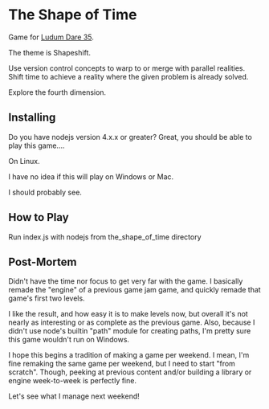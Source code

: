 # The Shape of Time

Game for [Ludum Dare 35](https://twitter.com/ludumdare/status/721141090993049600).

The theme is Shapeshift.

Use version control concepts to warp to or merge with parallel realities. Shift
time to achieve a reality where the given problem is already solved.

Explore the fourth dimension.

## Installing

Do you have nodejs version 4.x.x or greater? Great, you should be able to play
this game....

On Linux.

I have no idea if this will play on Windows or Mac.

I should probably see.

## How to Play

Run index.js with nodejs from the_shape_of_time directory

## Post-Mortem

Didn't have the time nor focus to get very far with the game. I basically
remade the "engine" of a previous game jam game, and quickly remade that game's
first two levels.

I like the result, and how easy it is to make levels now, but overall it's not
nearly as interesting or as complete as the previous game. Also, because I
didn't use node's builtin "path" module for creating paths, I'm pretty sure
this game wouldn't run on Windows.

I hope this begins a tradition of making a game per weekend. I mean, I'm fine
remaking the same game per weekend, but I need to start "from scratch". Though,
peeking at previous content and/or building a library or engine week-to-week
is perfectly fine.

Let's see what I manage next weekend!

